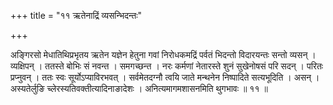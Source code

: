 +++
title = "११ ऋतेनाद्रिं व्यसन्भिदन्तः"

+++

अङ्गिरसो मेधातिथिप्रभृतय ऋतेन यज्ञेन हेतुना गवां निरोधकमद्रिं पर्वतं भिदन्तो विदारयन्तः सन्तो व्यसन् । व्यक्षिपन् । ततस्ते बोभिः सं नवन्त । समगच्छन्त । नरः कर्मणां नेतारस्ते शुनं सुखेनोषसं परि सदन् । परितः प्रप्नुवन् । ततः स्वः सूर्योऽप्याविरभवत् । सर्वमेतदग्नौ त्वयि जाते मन्थनेन निष्पादिते सत्यभूदिति । असन् । अस्यतेर्लुङि च्लेरस्यतिवक्तीत्यादिनाङादेशः । अनित्यमागमशासनमिति थुगभावः ॥ ११ ॥